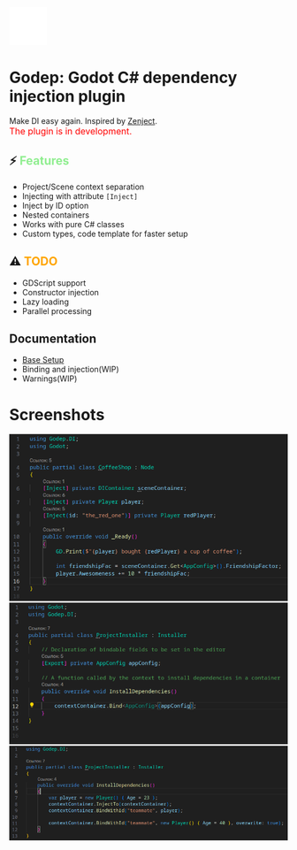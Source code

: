 
<img src="addons/godep/graphics/scene_context.png" height='68' style="align:center;image-rendering:pixelated;">

# Godep: Godot C# dependency injection plugin
Make DI easy again. Inspired by [Zenject](https://github.com/modesttree/Zenject). <br>
<span style='color: red; font-size: 16px'> The plugin is in development. </span>

## :zap: <span style='color: lightgreen'>Features</span>
- Project/Scene context separation
- Injecting with attribute `[Inject]`
- Inject by ID option
- Nested containers
- Works with pure C# classes
- Custom types, code template for faster setup

## :warning: <span style='color: orange'>TODO</span>
- GDScript support
- Constructor injection
- Lazy loading
- Parallel processing

## Documentation
- [Base Setup](Docs/BaseSetup.md)
- Binding and injection(WIP)
- Warnings(WIP)

# Screenshots
<img src='Docs/Media/Screens/Coffee.png' width='720'>
<br>
<img src='Docs/Media/Screens/Binding.png' width='720'>
<br>
<img src='Docs/Media/Screens/Teammate.png' width='720'>